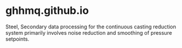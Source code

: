 # ghhmq.github.io
Steel, Secondary data processing for the continuous casting reduction system primarily involves noise reduction and smoothing of pressure setpoints.
